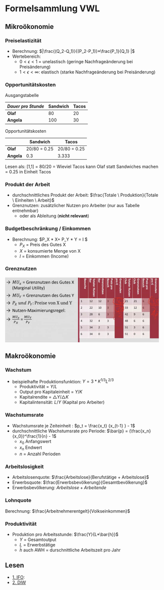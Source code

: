 # Formelsammlung VWL



## Mikroökonomie

### Preiselastizität

- Berechnung: $|\frac{(Q_2-Q_1)}{(P_2-P_1)}*\frac{P_1}{Q_1} |$
- Wertebereich: 
    - $0 < \epsilon <1$ = unelastisch (geringe Nachfrageänderung bei Preisänderung)
    - $1 < \epsilon < \infty$: elastisch (starke Nachfrageänderung bei Preisänderung)

### Opportunitätskosten

Ausgangstabelle

| *Dauer pro Stunde* | Sandwich | Tacos |
| ------------------ | -------- | ----- |
| **Olaf**           | 80       | 20    |
| **Angela**         | 100      | 30    |

Opportunitätskosten

|            | Sandwich     | Tacos        |
| ---------- | ------------ | ------------ |
| **Olaf**   | 20/80 = 0.25 | 20/80 = 0.25 |
| **Angela** | 0.3          | 3.333        |

Lesen als: [1,1] = 80/20 = Wieviel Tacos kann Olaf statt Sandwiches machen = 0.25 in Einheit Tacos 

### Produkt der Arbeit

- durchschnittliches Produkt der Arbeit: $\frac{Totale \ Produktion}{Totale \ Einheiten \ Arbeit}$
- Grenznutzen: zusätzlicher Nutzen pro Arbeiter (nur aus Tabelle entnehmbar)
    - oder als Ableitung (**nicht relevant**)

### Budgetbeschränkung / Einkommen

- Berechnung: $P_X * X+ P_Y *  Y = I $
    - $P_X$ = Preis des Gutes X
    - *X* = konsumierte Menge von X
    - $I$ = Einkommen (Income)

### Grenznutzen

![22-02-03_16-32](../images/22-02-03_16-32.jpg)

## Makroökonomie

### Wachstum

- beispielhafte Produktionsfunktion: $Y = 3*K^{1/3} L^{2/3}$
    - Produktivität = $Y/L$
    - Output pro Kapitaleinheit = $Y / K$
    - Kapitalrendite = $\triangle Y / \triangle K$
    - Kapitalintensität: $L/Y$ (Kapital pro Arbeiter)

### Wachstumsrate

- Wachstumsrate je Zeiteinheit : $p_t = \frac{x_t} {x_{t-1} } - 1$
- durchschnittliche Wachstumsrate pro Periode: $\bar{p} = (\frac{x_n}{x_0})^\frac{1}{n} - 1$ 
    - $x_0$ Anfangswert
    - $x_n$ Endwert
    - $n$  = Anzahl Perioden

### Arbeitslosigkeit

- Arbeitslosenquote: $\frac{Arbeitslose}{Berufstätige + Arbeitslose}$
- Erwerbsquote: $\frac{Erwerbsbevölkerung}{Gesamtbevölkerung}$
- Erwerbsbevölkerung: $Arbeitslose + Arbeitende$

### Lohnquote

Berechnung: $\frac{Arbeitnehmerentgelt}{Volkseinkommen}$

### Produktivität

- Produktion pro Arbeitsstunde: $\frac{Y}{L*\bar{h}}$
    - $Y$ = Gesamtoutput
    - $L$ = Erwerbstätige 
    - $\bar{h}$ auch AWH = durschnittliche Arbeitszeit pro Jahr







## Lesen

- [1. IFO](https://www.ifo.de/DocDL/sd-2020-04-knabe-schoeb-thum-etal-mindestlohn-2020-04-15.pdf): 
- [2. DIW](
    https://www.diw.de/de/diw_01.c.824335.de/nachrichten/ist_ein_mindestlohn_von_zwoelf_euro_sinnvoll.html)